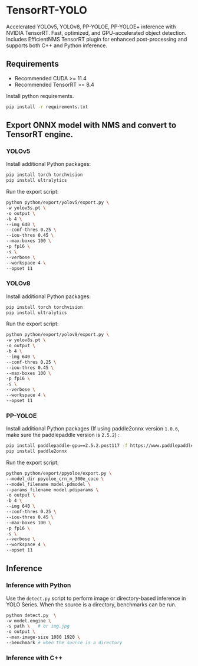# TensorRT-YOLO

Accelerated YOLOv5, YOLOv8, PP-YOLOE, PP-YOLOE+ inference with NVIDIA TensorRT. Fast, optimized, and GPU-accelerated object detection. Includes EfficientNMS TensorRT plugin for enhanced post-processing and supports both C++ and Python inference.


## Requirements

- Recommended CUDA >= 11.4
- Recommended TensorRT >= 8.4

Install python requirements.

```bash
pip install -r requirements.txt
```

## Export ONNX model with NMS and convert to TensorRT engine.

### YOLOv5

Install additional Python packages:

```bash
pip install torch torchvision
pip install ultralytics
```

Run the export script:

```bash
python python/export/yolov5/export.py \
-w yolov5s.pt \
-o output \
-b 4 \
--img 640 \
--conf-thres 0.25 \
--iou-thres 0.45 \
--max-boxes 100 \
-p fp16 \
-s \
--verbose \
--workspace 4 \
--opset 11
```

### YOLOv8

Install additional Python packages:

```bash
pip install torch torchvision
pip install ultralytics
```

Run the export script:

```bash
python python/export/yolov8/export.py \
-w yolov8s.pt \
-o output \
-b 4 \
--img 640 \
--conf-thres 0.25 \
--iou-thres 0.45 \
--max-boxes 100 \
-p fp16 \
-s \
--verbose \
--workspace 4 \
--opset 11
```

### PP-YOLOE

Install additional Python packages (If using paddle2onnx version `1.0.6`, make sure the paddlepaddle version is `2.5.2`) :

```bash
pip install paddlepaddle-gpu==2.5.2.post117 -f https://www.paddlepaddle.org.cn/whl/windows/mkl/avx/stable.html
pip install paddle2onnx
```

Run the export script:

```bash
python python/export/ppyoloe/export.py \
--model_dir ppyoloe_crn_m_300e_coco \
--model_filename model.pdmodel \
--params_filename model.pdiparams \
-o output \
-b 4 \
--img 640 \
--conf-thres 0.25 \
--iou-thres 0.45 \
--max-boxes 100 \
-p fp16 \
-s \
--verbose \
--workspace 4 \
--opset 11
```

## Inference

### Inference with Python

Use the `detect.py` script to perform image or directory-based inference in YOLO Series. When the source is a directory, benchmarks can be run.

```bash
python detect.py  \
-w model.engine \
-s path \   # or img.jpg
-o output \
--max-image-size 1080 1920 \
--benchmark # when the source is a directory
```

### Inference with C++
